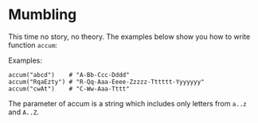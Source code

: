 # Mumbling

This time no story, no theory. The examples below show you how to write function ```accum```:

Examples:

```
accum("abcd")    # "A-Bb-Ccc-Dddd"
accum("RqaEzty") # "R-Qq-Aaa-Eeee-Zzzzz-Tttttt-Yyyyyyy"
accum("cwAt")    # "C-Ww-Aaa-Tttt"
```

The parameter of accum is a string which includes only letters from ```a..z``` and ```A..Z```.
